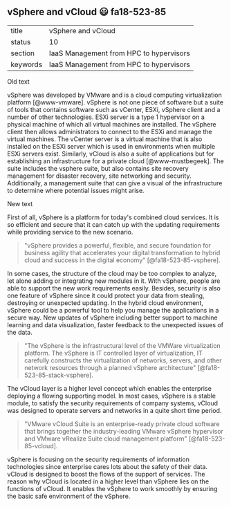 ## vSphere and vCloud :smiley: fa18-523-85


|          |                                         |
| -------- | --------------------------------------- |
| title    | vSphere and vCloud                      | 
| status   | 10                                      |
| section  | IaaS Management from HPC to hypervisors |
| keywords | IaaS Management from HPC to hypervisors |

Old text   

vSphere was developed by VMware and is a cloud computing
virtualization platform [@www-vmware]. vSphere is not one piece of
software but a suite of tools that contains software such as vCenter,
ESXi, vSphere client and a number of other technologies. ESXi server
is a type 1 hypervisor on a physical machine of which all virtual
machines are installed.  The vSphere client then allows administrators
to connect to the ESXi and manage the virtual machines.  The vCenter
server is a virtual machine that is also installed on the ESXi server
which is used in environments when multiple ESXi servers exist.
Similarly, vCloud is also a suite of applications but for establishing
an infrastructure for a private cloud [@www-mustbegeek]. The suite
includes the vsphere suite, but also contains site recovery management
for disaster recovery, site networking and security.  Additionally, a
management suite that can give a visual of the infrastructure to
determine where potential issues might arise.

New text

First of all, vSphere is a platform for today's combined cloud services. It is so efficient and secure that it can catch up with the updating requirements while providing service to the new scenario.   

>"vSphere provides a powerful, flexible, and secure foundation for business agility that accelerates your digital transformation to hybrid cloud and success in the digital economy" [@fa18-523-85-vsphere].   

In some cases, the structure of the cloud may be too complex to analyze, let alone adding or integrating new modules in it. With vSphere, people are able to support the new work requirements easily. Besides, security is also one feature of vSphere since it could protect your data from stealing, destroying or unexpected updating. In the hybrid cloud environment, vSphere could be a powerful tool to help you manage the applications in a secure way. New updates of vSphere including better support to machine learning and data visualization, faster feedback to the unexpected issues of the data.   

>"The vSphere is the infrastructural level of the VMWare virtualization platform. The vSphere is IT controlled layer of virtualization, IT carefully constructs the virtualization of networks, servers, and other network resources through a planned vSphere architecture" [@fa18-523-85-stack-vsphere].   

The vCloud layer is a higher level concept which enables the enterprise deploying a flowing supporting model. In most cases, vSphere is a stable module, to satisfy the security requirements of company systems, vCloud was designed to operate servers and networks in a quite short time period.   

>"VMware vCloud Suite is an enterprise-ready private cloud software that brings together the industry-leading VMware vSphere hypervisor and VMware vRealize Suite cloud management platform" [@fa18-523-85-vcloud].   

vSphere is focusing on the security requirements of information technologies since enterprise cares lots about the safety of their data. vCloud is designed to boost the flows of the support of services. The reason why vCloud is located in a higher level than vSphere lies on the functions of vCloud. It enables the vSphere to work smoothly by ensuring the basic safe environment of the vSphere.

